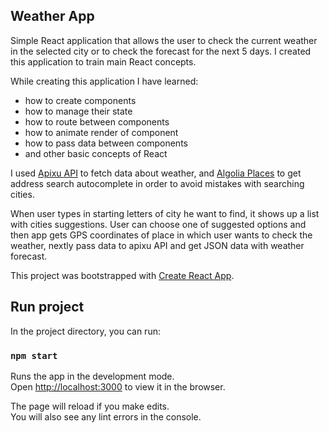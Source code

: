## Weather App

Simple React application that allows the user to check the current weather in the selected city or to check the forecast for the next 5 days. I created this application to train main React concepts.

While creating this application I have learned:

- how to create components
- how to manage their state
- how to route between components
- how to animate render of component
- how to pass data between components
- and other basic concepts of React

I used [Apixu API](https://www.apixu.com/api.aspx) to fetch data about weather, and [Algolia Places](https://github.com/algolia/places) to get address search autocomplete in order to avoid mistakes with searching cities.

When user types in starting letters of city he want to find, it shows up a list with cities suggestions. User can choose one of suggested options and then app gets GPS coordinates of place in which user wants to check the weather, nextly pass data to apixu API and get JSON data with weather forecast.

This project was bootstrapped with [Create React App](https://github.com/facebook/create-react-app).

## Run project

In the project directory, you can run:

### `npm start`

Runs the app in the development mode.<br>
Open [http://localhost:3000](http://localhost:3000) to view it in the browser.

The page will reload if you make edits.<br>
You will also see any lint errors in the console.
